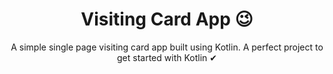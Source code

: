 <h1 align="center"> Visiting Card App 😉</h1>
<p align="center"> A simple single page visiting card app built using Kotlin. A perfect project to get started with Kotlin ✔


